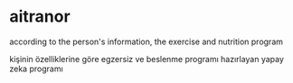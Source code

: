 # aitranor
according to the person's information, the exercise and nutrition program

kişinin özelliklerine göre egzersiz ve beslenme programı hazırlayan yapay zeka programı
